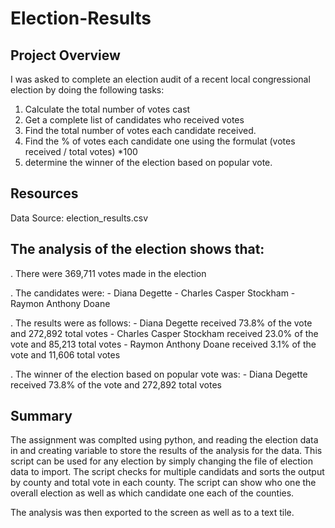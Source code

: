 # Election-Results

## Project Overview

I was asked to complete an election audit of a recent local congressional election by doing the following tasks:
1. Calculate the total number of votes cast
2. Get a complete list of candidates who received votes
3. Find the total number of votes each candidate received.
4. Find the % of votes each candidate one using the formulat (votes received / total votes) *100
5. determine the winner of the election based on popular vote.

## Resources
Data Source: election_results.csv

## The analysis of the election shows that:
  . There were 369,711 votes made in the election
  
  . The candidates were:
      - Diana Degette
      - Charles Casper Stockham
      - Raymon Anthony Doane
      
  . The results were as follows:
      - Diana Degette received 73.8% of the vote and 272,892 total votes
      - Charles Casper Stockham received 23.0% of the vote and 85,213 total votes
      - Raymon Anthony Doane received 3.1% of the vote and 11,606 total votes
      
   . The winner of the election based on popular vote was:
      - Diana Degette received 73.8% of the vote and 272,892 total votes
   
## Summary
The assignment was complted using python, and reading the election data in and creating variable to store the results of the analysis for the data. 
This script can be used for any election by simply changing the file of election data to import. The script checks for multiple candidats and sorts the output by county and total vote in each county.  The script can show who one the overall election as well as which candidate one each of the counties. 


The analysis was then exported to the screen as well as to a text tile.
